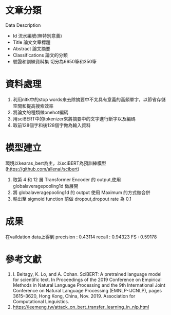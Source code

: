 # 文章分類
Data Description
* Id
    流水編號(無特別意義)
* Title
    論文文章標題
* Abstract
    論文摘要
* Classifications
    論文的分類
* 驗證和訓練資料集
  切分為6650筆和350筆
# 資料處理
  1. 利用nltk中的stop words來去除摘要中不太具有意義的高頻單字，以節省存儲空間和提高搜索效率
  2. 將論文的種類做onehot編碼
  3. 用sciBERT中的tokenizer來將摘要中的文字進行斷字以及編碼
  4. 取前128個字和後128個字做為輸入資料
# 模型建立
環境以kearas_bert為主，以sciBERT為預訓練模型(https://github.com/allenai/scibert)

1. 取第 4 和 12 層 Transformer Encoder 的 output,使用 globalaveragepooling1d 做展開
2. 將 globalaveragepooling1d 的 output 使用 Maximum 的方式做合併
3. 輸出至 sigmoid function 前做 dropout,dropout rate 為 0.1
# 成果
在vaildation data上得到
precision : 0.43114
recall : 0.94323
FS : 0.59178
# 參考文獻
1. I. Beltagy, K. Lo, and A. Cohan. SciBERT: A pretrained language model for scientific text. In Proceedings of the 2019 Conference on Empirical Methods in Natural Language Processing and the 9th International Joint Conference on Natural Lan­guage Processing (EMNLP­-IJCNLP), pages 3615–3620, Hong Kong, China, Nov. 2019. Association for Computational Linguistics.
2. https://leemeng.tw/attack_on_bert_transfer_learning_in_nlp.html
